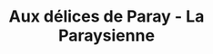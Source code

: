 ---
title: "Aux délices de Paray - La Paraysienne"
url: /paray-vieille-poste/aux-delices-de-paray-la-paraysienne/
shop: boulangerie
---
